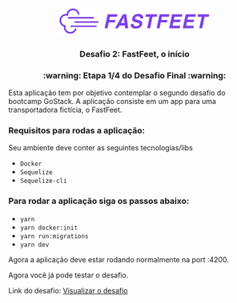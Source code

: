 <h1 align="center">
  <img alt="Fastfeet" title="Fastfeet" src="./assets/logo.png" width="300px" />
</h1>

<h3 align="center">
  Desafio 2: FastFeet, o início
</h3>

<h3 align="center">
  :warning: Etapa 1/4 do Desafio Final :warning:
</h3>

<p>Esta aplicação tem por objetivo contemplar o segundo desafio do bootcamp GoStack. A aplicação consiste em um app para uma transportadora fictícia, o FastFeet.</p>

### Requisitos para rodas a aplicação:

<p>Seu ambiente deve conter as seguintes tecnologias/libs</p>

- `Docker`
- `Sequelize`
- `Sequelize-cli`

### Para rodar a aplicação siga os passos abaixo:

- `yarn`
- `yarn docker:init`
- `yarn run:migrations`
- `yarn dev`

<p>Agora a aplicação deve estar rodando normalmente na port :4200.</p>

<p>Agora você já pode testar o desafio.</p>

<p>Link do desafio: <a href="#rocket-sobre-o-desafio" target="_blank">Visualizar o desafio</a></p>
